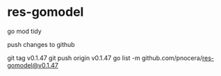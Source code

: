 # res-gomodel

go mod tidy

push changes to github

git tag v0.1.47
git push origin v0.1.47
go list -m github.com/pnocera/res-gomodel@v0.1.47
